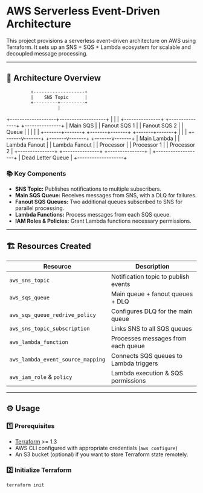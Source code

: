 # AWS Serverless Event-Driven Architecture

This project provisions a serverless event-driven architecture on AWS using Terraform. It sets up an SNS + SQS + Lambda ecosystem for scalable and decoupled message processing.

---

## 🚀 Architecture Overview

             +-------------------+
             |    SNS Topic      |
             +---------+---------+
                       |
   +-------------------+-------------------+
   |                   |                   |
+---------------+ +---------------+ +---------------+
| Main SQS | | Fanout SQS 1 | | Fanout SQS 2 |
| Queue | | | | |
+-------+-------+ +-------+-------+ +-------+-------+
| | |
+-------v-------+ +-------v-------+ +-------v-------+
| Main Lambda | | Lambda Fanout | | Lambda Fanout |
| Processor | | Processor 1 | | Processor 2 |
+---------------+ +---------------+ +---------------+
|
+-------------------+
| Dead Letter Queue |
+-------------------+


### 📚 Key Components
- **SNS Topic:** Publishes notifications to multiple subscribers.
- **Main SQS Queue:** Receives messages from SNS, with a DLQ for failures.
- **Fanout SQS Queues:** Two additional queues subscribed to SNS for parallel processing.
- **Lambda Functions:** Process messages from each SQS queue.
- **IAM Roles & Policies:** Grant Lambda functions necessary permissions.

---

## 🏗 Resources Created

| Resource                            | Description                                 |
|-------------------------------------|---------------------------------------------|
| `aws_sns_topic`                     | Notification topic to publish events        |
| `aws_sqs_queue`                     | Main queue + fanout queues + DLQ            |
| `aws_sqs_queue_redrive_policy`      | Configures DLQ for the main queue           |
| `aws_sns_topic_subscription`        | Links SNS to all SQS queues                 |
| `aws_lambda_function`               | Processes messages from each queue         |
| `aws_lambda_event_source_mapping`   | Connects SQS queues to Lambda triggers     |
| `aws_iam_role` & `policy`           | Lambda execution & SQS permissions          |

---

## ⚙ Usage

### 1️⃣ Prerequisites
- [Terraform](https://www.terraform.io/downloads) >= 1.3
- AWS CLI configured with appropriate credentials (`aws configure`)
- An S3 bucket (optional) if you want to store Terraform state remotely.

### 2️⃣ Initialize Terraform
```bash
terraform init
